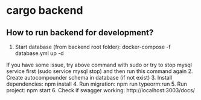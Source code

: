 # cargo backend

## How to run backend for development?

1. Start database (from backend root folder):
  docker-compose -f database.yml up -d

  If you have some issue, try above command with sudo or try to stop mysql service first (sudo service mysql stop) and then run this command again
2. Create autocompounder schema in database (if not exist)
3. Install dependencies:
  npm install
4. Run migration:
  npm run typeorm:run
5. Run project:
  npm start
6. Check if swagger working:
  http://localhost:3003/docs/
